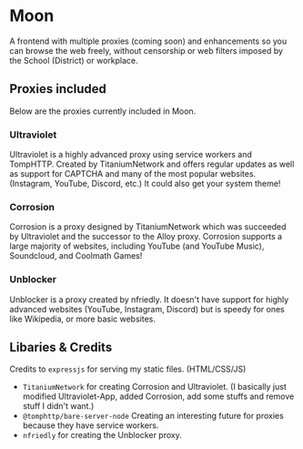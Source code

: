 # Moon
A frontend with multiple proxies (coming soon) and enhancements so you can browse the web freely, without censorship or web filters imposed by the School (District) or workplace. 

## Proxies included
Below are the proxies currently included in Moon.

### Ultraviolet
Ultraviolet is a highly advanced proxy using service workers and TompHTTP. Created by TitaniumNetwork and offers regular updates as well as support for CAPTCHA and many of the most popular websites. (Instagram, YouTube, Discord, etc.) It could also get your system theme!

### Corrosion
Corrosion is a proxy designed by TitaniumNetwork which was succeeded by Ultraviolet and the successor to the Alloy proxy. Corrosion supports a large majority of websites, including YouTube (and YouTube Music), Soundcloud, and Coolmath Games!

### Unblocker
Unblocker is a proxy created by nfriedly. It doesn't have support for highly advanced websites (YouTube, Instagram, Discord) but is speedy for ones like Wikipedia, or more basic websites.

## Libaries & Credits
Credits to `expressjs` for serving my static files. (HTML/CSS/JS)<br>
- `TitaniumNetwork` for creating Corrosion and Ultraviolet. (I basically just modified Ultraviolet-App, added Corrosion, add some stuffs and remove stuff I didn't want.)
- `@tomphttp/bare-server-node` Creating an interesting future for proxies because they have service workers.
- `nfriedly` for creating the Unblocker proxy.